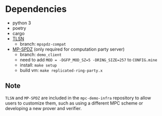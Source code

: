 # Dependencies

- python 3
- poetry
- cargo
- [TLSN](https://github.com/ZKStats/tlsn)
  - branch: `mpspdz-compat`
- [MP-SPDZ](https://github.com/ZKStats/MP-SPDZ) (only required for computation party server)
  - branch: `demo_client`
  - need to add `MOD = -DGFP_MOD_SZ=5 -DRING_SIZE=257` to `CONFIG.mine`
  - install: `make setup`
  - build vm: `make replicated-ring-party.x`

## Note
`TLSN` and `MP-SPDZ` are included in the `mpc-demo-infra` repository to allow users to customize them, such as using a different MPC scheme or developing a new prover and verifier.
